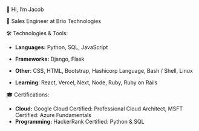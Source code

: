 👋 Hi, I’m Jacob

💼 Sales Engineer at Brio Technologies

🛠️ Technologies & Tools: 

- **Languages:** Python, SQL, JavaScript

- **Frameworks:**  Django, Flask

- **Other**: CSS, HTML, Bootstrap, Hashicorp Language, Bash / Shell, Linux

- **Learning**: React, Vercel, Next, Node, Ruby, Ruby on Rails

🎓 Certifications: 

- **Cloud:** Google Cloud Certified: Professional Cloud Architect, MSFT Certified: Azure Fundamentals
- **Programming:** HackerRank Certified: Python & SQL
